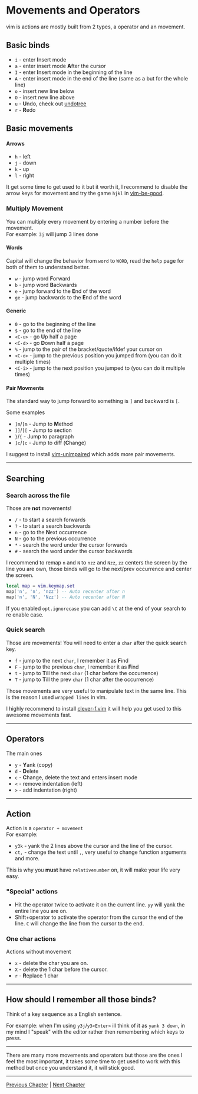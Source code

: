 # Movements and Operators
vim is actions are mostly built from 2 types, a operator and an movement.

## Basic binds
* `i` - enter **I**nsert mode
* `a` - enter insert mode **A**fter the cursor
* `I` - enter **I**nsert mode in the beginning of the line
* `A` - enter insert mode in the end of the line (same as a but for the whole line)
* `o` - insert new line below
* `O` - insert new line above
* `u` - **U**ndo, check out [undotree](https://github.com/mbbill/undotree)
* `r` - **R**edo


## Basic movements
#### Arrows
* `h` - left
* `j` - down
* `k` - up
* `l` - right

It get some time to get used to it but it worth it, I recommend to disable the arrow keys for movement and try the game `hjkl` in [vim-be-good](https://github.com/ThePrimeagen/vim-be-good).

### Multiply Movement
You can multiply every movement by entering a number before the movement. \
For example: `3j` will jump 3 lines done

#### Words
Capital will change the behavior from `word` to `WORD`, read the `help` page for both of them to understand better.

* `w` - jump word **F**orward
* `b` - jump word **B**ackwards
* `e` - jump forward to the **E**nd of the word
* `ge` - jump backwards to the **E**nd of the word

#### Generic
* `0` - go to the beginning of the line
* `$` - go to the end of the line
* `<C-u>` - go **U**p half a page
* `<C-d>` - go **D**own half a page
* `%` - jump to the pair of the bracket/quote/ifdef your cursor on
* `<C-o>` - jump to the previous position you jumped from (you can do it multiple times)
* `<C-i>` - jump to the next position you jumped to (you can do it multiple times)

#### Pair Movments
The standard way to jump forward to something is `]` and backward is `[`.

Some examples
* `]m`/`[m` - Jump to **M**ethod
* `]]`/`[[` - Jump to section
* `}`/`{` - Jump to paragraph
* `]c`/`[c` - Jump to diff (**C**hange)

I suggest to install [vim-unimpaired](https://github.com/tpope/vim-unimpaired) which adds more pair movements.

---

## Searching
### Search across the file
Those are **not** movements!
* `/` - to start a search forwards
* `?` - to start a search backwards
* `n` - go to the **N**ext occurrence
* `N` - go to the previous occurrence
* `*` - search the word under the cursor forwards
* `#` - search the word under the cursor backwards

I recommend to remap `n` and `N` to `nzz` and `Nzz`, `zz` centers the screen by the line you are own, those binds will go to the next/prev occurrence and center the screen.
```lua
local map = vim.keymap.set
map('n', 'n', 'nzz') -- Auto recenter after n
map('n', 'N', 'Nzz') -- Auto recenter after N
```

If you enabled `opt.ignorecase` you can add `\C` at the end of your search to re enable case.

### Quick search
Those are movements! You will need to enter a `char` after the quick search key.
* `f` - jump to the next `char`, I remember it as **F**ind
* `F` - jump to the previous `char`, I remember it as **F**ind
* `t` - jump to **T**ill the next `char` (1 char before the occurrence)
* `T` - jump to **T**ill the prev `char` (1 char after the occurrence)

Those movements are very useful to manipulate text in the same line. This is the reason I used `wrapped lines` in vim.

I highly recommend to install [clever-f.vim](https://github.com/rhysd/clever-f.vim) it will help you get used to this awesome movements fast.

---

## Operators
The main ones
* `y` - **Y**ank (copy)
* `d` - **D**elete
* `c` - **C**hange, delete the text and enters insert mode
* `<` - remove indentation (left)
* `>` - add indentation (right)

---

## Action
Action is a `operator + movement` \
For example: 
* `y3k` - yank the 2 lines above the cursor and the line of the cursor.
* `ct,` - change the text until `,`, very useful to change function arguments and more.

This is why you **must** have `relativenumber` on, it will make your life very easy.

### "Special" actions
* Hit the operator twice to activate it on the current line. `yy` will yank the entire line you are on.
* Shift+operator to activate the operator from the cursor the end of the line. `C` will change the line from the cursor to the end.

### One char actions
Actions without movement
* `x` - delete the char you are on.
* `X` - delete the 1 char before the cursor.
* `r` - **R**eplace 1 char

---

## How should I remember all those binds?
Think of a key sequence as a English sentence.

For example: when I'm using `y3j`/`y3<Enter>` ill think of it as `yank 3 down`, in my mind I "speak" with the editor rather then remembering which keys to press.

---

There are many more movements and operators but those are the ones I feel the most important, it takes some time to get used to work with this method but once you understand it, it will stick good.

---

[Previous Chapter](./02-basic-config.md) | [Next Chapter](./04-copy-paste-visual.md)
